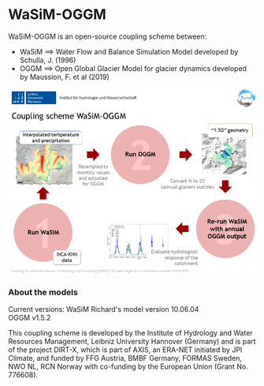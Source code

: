 # WaSiM-OGGM
WaSiM-OGGM is an open-source coupling scheme between:
- WaSiM ==> Water Flow and Balance Simulation Model developed by Schulla, J. (1996)
- OGGM ==> Open Global Glacier Model for glacier dynamics developed by Maussion, F. et al (2019)

![coupling_scheme](docs/coupling_scheme.png)


### About the models


Current versions:
WaSiM Richard's model version 10.06.04 \
OGGM v1.5.2

This coupling scheme is developed by the Institute of Hydrology and Water Resources Management, Leibniz University Hannover (Germany)
and is part of the project DIRT-X, which is part of AXIS, an ERA-NET initiated by JPI Climate, and funded by FFG Austria, BMBF Germany,
FORMAS Sweden, NWO NL, RCN Norway with co-funding by the European Union (Grant No. 776608).
